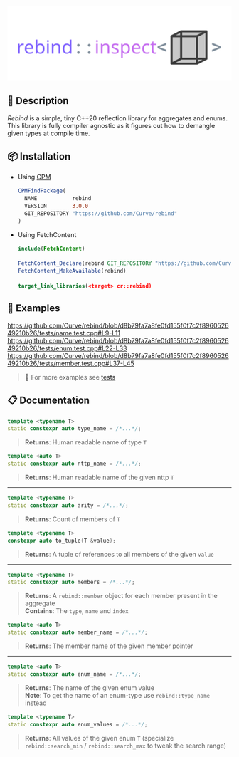 <p align="center">
  <img src="assets/logo.svg" width="600">
</p>

## 📃 Description

_Rebind_ is a simple, tiny C++20 reflection library for aggregates and enums.  
This library is fully compiler agnostic as it figures out how to demangle given types at compile time.

## 📦 Installation

* Using [CPM](https://github.com/cpm-cmake/CPM.cmake)
  ```cmake
  CPMFindPackage(
    NAME           rebind
    VERSION        3.0.0
    GIT_REPOSITORY "https://github.com/Curve/rebind"
  )
  ```

* Using FetchContent
  ```cmake
  include(FetchContent)

  FetchContent_Declare(rebind GIT_REPOSITORY "https://github.com/Curve/rebind" GIT_TAG v3.0.0)
  FetchContent_MakeAvailable(rebind)

  target_link_libraries(<target> cr::rebind)
  ```

## 📖 Examples

https://github.com/Curve/rebind/blob/d8b79fa7a8fe0fd155f0f7c2f896052649210b26/tests/name.test.cpp#L9-L11
https://github.com/Curve/rebind/blob/d8b79fa7a8fe0fd155f0f7c2f896052649210b26/tests/enum.test.cpp#L22-L33
https://github.com/Curve/rebind/blob/d8b79fa7a8fe0fd155f0f7c2f896052649210b26/tests/member.test.cpp#L37-L45

> 🧪 For more examples see [tests](tests/)

## 📋 Documentation

```cpp
template <typename T>
static constexpr auto type_name = /*...*/;
```

> **Returns**: Human readable name of type `T`

```cpp
template <auto T>
static constexpr auto nttp_name = /*...*/;
```

> **Returns**: Human readable name of the given nttp `T`

---

```cpp
template <typename T>
static constexpr auto arity = /*...*/;
```

> **Returns**: Count of members of `T`

```cpp
template <typename T>
constexpr auto to_tuple(T &value);
```

> **Returns**: A tuple of references to all members of the given `value`

---

```cpp
template <typename T>
static constexpr auto members = /*...*/;
```

> **Returns**: A `rebind::member` object for each member present in the aggregate  
> **Contains**: The `type`, `name` and `index`

```cpp
template <auto T>
static constexpr auto member_name = /*...*/;
```

> **Returns**: The member name of the given member pointer

---

```cpp
template <auto T>
static constexpr auto enum_name = /*...*/;
```

> **Returns**: The name of the given enum value  
> **Note**: To get the name of an enum-type use `rebind::type_name` instead

```cpp
template <typename T>
static constexpr auto enum_values = /*...*/;
```

> **Returns**: All values of the given enum `T` (specialize `rebind::search_min` / `rebind::search_max` to tweak the search range)  
